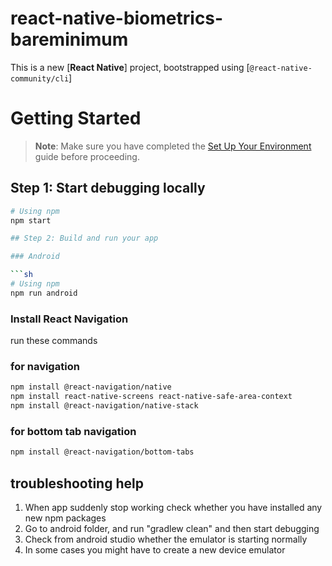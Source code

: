 # react-native-biometrics-bareminimum

This is a new [**React Native**] project, bootstrapped using [`@react-native-community/cli`]

# Getting Started

> **Note**: Make sure you have completed the [Set Up Your Environment](https://reactnative.dev/docs/set-up-your-environment) guide before proceeding.

## Step 1: Start debugging locally

````sh
# Using npm
npm start

## Step 2: Build and run your app

### Android

```sh
# Using npm
npm run android
````

### Install React Navigation

run these commands

### for navigation

```sh
npm install @react-navigation/native
npm install react-native-screens react-native-safe-area-context
npm install @react-navigation/native-stack
```

### for bottom tab navigation

```sh
npm install @react-navigation/bottom-tabs

```

## troubleshooting help

1. When app suddenly stop working check whether you have installed any new npm packages
2. Go to android folder, and run "gradlew clean" and then start debugging
3. Check from android studio whether the emulator is starting normally
4. In some cases you might have to create a new device emulator
